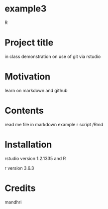 # example3
R
# Project title
in class demonstration on use of git via rstudio
# Motivation
learn on markdown and github


# Contents
read me file in markdown
example r script /Rmd
# Installation
rstudio version 1.2.1335 and R

r version 3.6.3

# Credits
mandhri
